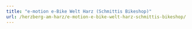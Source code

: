 ```yaml
---
title: "e-motion e-Bike Welt Harz (Schmittis Bikeshop)"
url: /herzberg-am-harz/e-motion-e-bike-welt-harz-schmittis-bikeshop/
---
```

